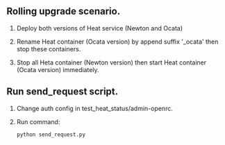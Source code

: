 ## Rolling upgrade scenario.

1. Deploy both versions of Heat service (Newton and Ocata)

2. Rename Heat container (Ocata version) by append suffix '_ocata' then stop
   these containers.

3. Stop all Heta container (Newton version) then start Heat container (Ocata
   version) immediately.

## Run send_request script.

1. Change auth config in test\_heat\_status/admin-openrc.

2. Run command:

    ```
    python send_request.py
    ```
